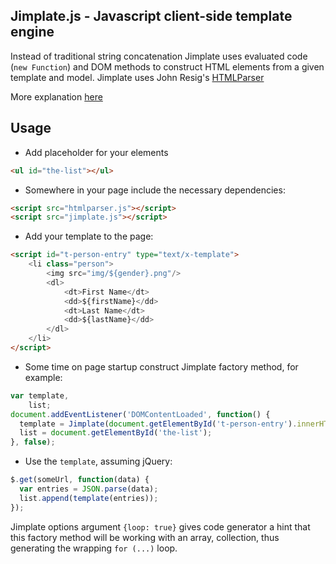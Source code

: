 Jimplate.js - Javascript client-side template engine
------------------

Instead of traditional string concatenation Jimplate uses evaluated code (`new Function`) and DOM methods to construct HTML elements from a given template and model. Jimplate uses John Resig's [HTMLParser](http://ejohn.org/blog/pure-javascript-html-parser/)

More explanation [here](http://barinskis.me/blog/2014/01/01/a-faster-dom-with-jit/)

Usage
------------------
* Add placeholder for your elements

```html
<ul id="the-list"></ul>
```

* Somewhere in your page include the necessary dependencies:

```html
<script src="htmlparser.js"></script>
<script src="jimplate.js"></script>
```

* Add your template to the page:

```html
<script id="t-person-entry" type="text/x-template">
	<li class="person">
		<img src="img/${gender}.png"/>
		<dl>
			<dt>First Name</dt>
			<dd>${firstName}</dd>
			<dt>Last Name</dt>
			<dd>${lastName}</dd>
		</dl>
	</li>
</script>
```

* Some time on page startup construct Jimplate factory method, for example:

```javascript
var template,
    list;
document.addEventListener('DOMContentLoaded', function() {
  template = Jimplate(document.getElementById('t-person-entry').innerHTML, { loop: true });
  list = document.getElementById('the-list');
}, false);
```

* Use the `template`, assuming jQuery:

```javascript
$.get(someUrl, function(data) {
  var entries = JSON.parse(data);
  list.append(template(entries));
});
```

Jimplate options argument `{loop: true}` gives code generator a hint that this factory method will be working with an array, collection, thus generating the wrapping `for (...)` loop.
